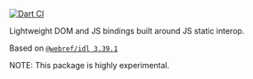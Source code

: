 [![Dart CI](https://github.com/dart-lang/web/actions/workflows/test-package.yml/badge.svg)](https://github.com/dart-lang/web/actions/workflows/test-package.yml)

Lightweight DOM and JS bindings built around JS static interop.

<!-- START updated by /tool/update_bindings.dart. Do not modify by hand -->
Based on [`@webref/idl 3.39.1`](https://www.npmjs.com/package/@webref/idl/v/3.39.1)
<!-- END updated by /tool/update_bindings.dart. Do not modify by hand -->

NOTE: This package is highly experimental.
